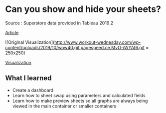 # Can you show and hide your sheets?

Source : Superstore data provided in Tableau 2019.2 

[Article](http://www.workout-wednesday.com/week-40-can-you-show-and-hide-your-sheets/)

![Original Visualization](http://www.workout-wednesday.com/wp-content/uploads/2019/10/wow40.gif.pagespeed.ce.MvO-iWYAt6.gif = 250x250)

[Visualization](https://public.tableau.com/views/WW2019W40/Dashboard1?:display_count=y&:origin=viz_share_link)

## What I learned

- Create a dashboard
- Learn how to sheet swap using parameters and calculated fields
- Learn how to make preview sheets so all graphs are always being viewed in the main container or smaller containers
	
